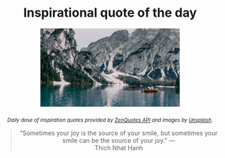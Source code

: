 
<div align="center">

# Inspirational quote of the day

<img src="./data/photo.jpeg" alt="Beautiful nature photo" width="320" height="180">

<sub><i>Daily dose of inspiration quotes provided by [ZenQuotes API](https://zenquotes.io/) and images by [Unsplash](https://unsplash.com/).</i></sub>


<blockquote>&ldquo;Sometimes your joy is the source of your smile, but sometimes your smile can be the source of your joy.&rdquo; &mdash; <footer>Thich Nhat Hanh</footer></blockquote>

</div>
